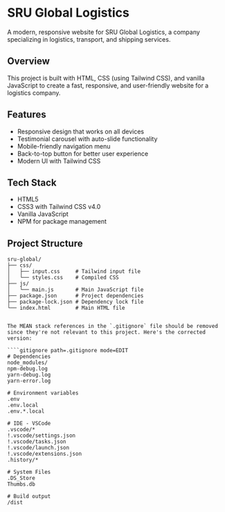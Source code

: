 
# SRU Global Logistics

A modern, responsive website for SRU Global Logistics, a company specializing in logistics, transport, and shipping services.

## Overview

This project is built with HTML, CSS (using Tailwind CSS), and vanilla JavaScript to create a fast, responsive, and user-friendly website for a logistics company.

## Features

- Responsive design that works on all devices
- Testimonial carousel with auto-slide functionality
- Mobile-friendly navigation menu
- Back-to-top button for better user experience
- Modern UI with Tailwind CSS

## Tech Stack

- HTML5
- CSS3 with Tailwind CSS v4.0
- Vanilla JavaScript
- NPM for package management

## Project Structure

```
sru-global/
├── css/
│   ├── input.css     # Tailwind input file
│   └── styles.css    # Compiled CSS
├── js/
│   └── main.js       # Main JavaScript file
├── package.json      # Project dependencies
├── package-lock.json # Dependency lock file
└── index.html        # Main HTML file
```
````

The MEAN stack references in the `.gitignore` file should be removed since they're not relevant to this project. Here's the corrected version:

````gitignore path=.gitignore mode=EDIT
# Dependencies
node_modules/
npm-debug.log
yarn-debug.log
yarn-error.log

# Environment variables
.env
.env.local
.env.*.local

# IDE - VSCode
.vscode/*
!.vscode/settings.json
!.vscode/tasks.json
!.vscode/launch.json
!.vscode/extensions.json
.history/*

# System Files
.DS_Store
Thumbs.db

# Build output
/dist

